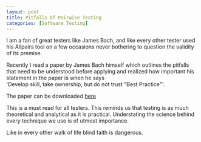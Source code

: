 ```yaml
---
layout: post
title: Pitfalls Of Pairwise Testing
categories: [Software Testing]
---
```


I am a fan of great testers like James Bach, and like every other tester used his Allpairs
tool on a few occasions never bothering to question the validity of its premise.  

Recently I read a paper by James Bach himself which outlines the pitfalls that need to be understood 
before applying and realized how important his statement in the paper is when he says  
'Develop skill, take ownership, but do not trust "Best Practice"'.  

The paper can be downloaded [here](http://www.testingeducation.org/wtst5/PairwisePNSQC2004.pdf)  

This is a must read for all testers. This reminds us that testing is as much theoretical and
analytical as it is practical. Understating the science behind every technique we use is of utmost
importance.  

Like in every other walk of life blind faith is dangerous.